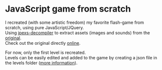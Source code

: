 # JavaScript game from scratch
I recreated (with some artistic freedom) my favorite flash-game from scratch, using pure JavaScript/JQuery.\
Using [jpexs-decompiler](https://github.com/jindrapetrik/jpexs-decompiler/releases) to extract assets (images and sounds) from the [original](https://github.com/AntoineSchmidt/Portfolio/blob/master/projects/gimmick/starrunner.swf).\
Check out the original directly [online](http://www.bambusratte.com/showgame.php?id=118).

For now, only the first level is recreated.\
Levels can be easily edited and added to the game by creating a json file in the levels folder ([more information](https://github.com/AntoineSchmidt/Portfolio/tree/master/projects/gimmick/code/levels/)).